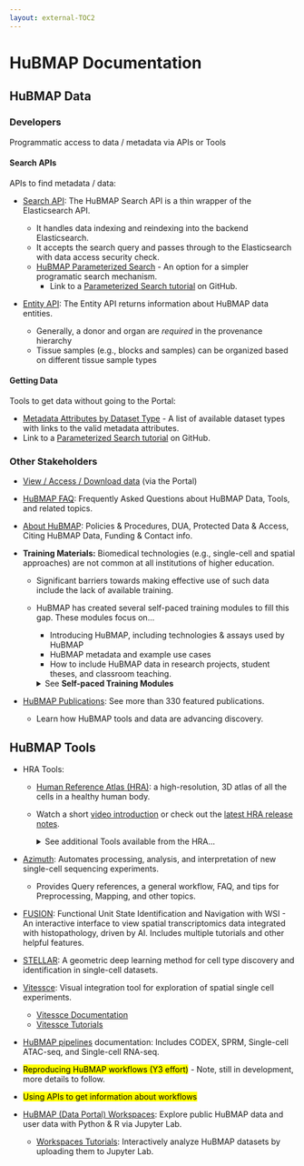```yaml
---
layout: external-TOC2
---
```


# HuBMAP Documentation

## HuBMAP Data

### Developers
Programmatic access to data / metadata via APIs or Tools

#### Search APIs
APIs to find metadata / data:
- <a href="https://smart-api.info/ui/7aaf02b838022d564da776b03f357158">Search API</a>: The HuBMAP Search API is a thin wrapper of the Elasticsearch API.
  - It handles data indexing and reindexing into the backend Elasticsearch.
  - It accepts the search query and passes through to the Elasticsearch with data access security check.
  - <a href="https://docs.hubmapconsortium.org/param-search/">HuBMAP Parameterized Search</a> - An option for a simpler programatic search mechanism.
     - Link to a <a href="https://github.com/hubmapconsortium/search-api/blob/main/examples/Parameter%20Search%20and%20Download%20Tutorial.ipynb">Parameterized Search tutorial</a> on GitHub.
       
 - <a href="https://smart-api.info/ui/0065e419668f3336a40d1f5ab89c6ba3">Entity API</a>: The Entity API returns information about HuBMAP data entities.
   - Generally, a donor and organ are _required_ in the provenance hierarchy
   - Tissue samples (e.g., blocks and samples) can be organized based on different tissue sample types
     
#### Getting Data
Tools to get data without going to the Portal:
- <a href="https://docs.hubmapconsortium.org/assays/metadata/">Metadata Attributes by Dataset Type</a> - A list of available dataset types with links to the valid metadata attributes.
- Link to a <a href="https://github.com/hubmapconsortium/search-api/blob/main/examples/Parameter%20Search%20and%20Download%20Tutorial.ipynb">Parameterized Search tutorial</a> on GitHub.

### Other Stakeholders
  - <a href="https://docs.hubmapconsortium.org/how-to-access-data">View / Access / Download data</a> (via the Portal)
  - <a href="https://docs.hubmapconsortium.org/faq">HuBMAP FAQ</a>: Frequently Asked Questions about HuBMAP Data, Tools, and related topics.
  - <a href="https://docs.hubmapconsortium.org/about">About HuBMAP</a>: Policies & Procedures, DUA, Protected Data & Access, Citing HuBMAP Data, Funding & Contact info.
  - **Training Materials:** Biomedical technologies (e.g., single-cell and spatial approaches) are not common at all institutions of higher education.
    - Significant barriers towards making effective use of such data include the lack of available training.
    - HuBMAP has created several self-paced training modules to fill this gap. These modules focus on...
      - Introducing HuBMAP, including technologies & assays used by HuBMAP
      - HuBMAP metadata and example use cases
      - How to include HuBMAP data in research projects, student theses, and classroom teaching.
      
      <details>
      <summary>See <b>Self-paced Training Modules</b></summary>
               <ul>
                  <li> <a href="https://expand.iu.edu/browse/sice/cns/courses/hubmap-visible-human-mooc">Visible Human MOOC</a>: An overview of HuBMAP and introduction to data acquisition, analysis, and visualization.</li>
                  <li> <a href="https://github.com/hubmapconsortium/hubmap-data-exploration-workshop/blob/main/HuBMAP_scRNAseq_HBM538_PHSC_677_Bridges2_Jupyter_Notebook_version_02.ipynb">Intro to Single-Cell RNA-Seq Data Analysis</a>: Become proficient in single cell RNA-seq data analysis from HuBMAP.</li>
                  <li><a href="https://github.com/hubmapconsortium/hubmap-data-exploration-workshop/blob/main/HuBMAP_Gene_Ontology_Enrichment_Analysis_(GOEA)_with_goatools_HBM538_PHSC_677.ipynb">Venn Diagrams for Comparing Marker Genes </a>: Generate Venn & Super Venn Diagrams to compare marker genes.</li>
                  <li><a href="https://github.com/hubmapconsortium/hubmap-data-exploration-workshop/blob/main/HuBMAP_String_Database_protein_protein_interaction_networks_version_03_HBM538_PHSC_677.ipynb">Protein-Protein Interaction Networks</a>: Generate these networks from a list of marker genes with Python's stringdb library.</li>
                  <li><a href="https://github.com/hubmapconsortium/hubmap-data-exploration-workshop/blob/main/HuBMAP_Gene_Ontology_Enrichment_Analysis_(GOEA)_with_goatools_HBM538_PHSC_677.ipynb">Gene Ontology Enrichment Analysis</a>: Use the Python goatools library for gene ontology enrichment analysis.</li>
                </ul>
      </details>
   
  - <a href="https://hubmapconsortium.org/featured-publications/">HuBMAP Publications</a>: See more than 330 featured publications.
    - Learn how HuBMAP tools and data are advancing discovery.

## HuBMAP Tools
- HRA Tools:
  - <a href="https://humanatlas.io">Human Reference Atlas (HRA)</a>: a high-resolution, 3D atlas of all the cells in a healthy human body.
  - Watch a short <a href="https://www.youtube.com/watch?v=DDmP_7vDy-o">video introduction</a> or check out the <a href="https://humanatlas.io/release-notes/v2.1">latest HRA release notes</a>.
      
      <details>
      <summary>See additional Tools available from the HRA... </summary>
               <ul>
                  <li><a href="https://humanatlas.io/asctb-reporter">(ASCT+B) Reporter</a>: Compare Anatomical Structures, Cell Types, and Biomarker Tables with this visualization tool. Watch a <a href="https://youtu.be/pzUFmDhQEO8">tutorial video</a> for the ASCT+B Reporter.</li>
                  <li><a href="https://humanatlas.io/cell-population-graphs">Cell Population Graphs</a>: An interactive tool for exploring and comparing cell populations.</li>
                  <li><a href="https://humanatlas.io/registration-user-interface">Registration User Interface (RUI)</a>: Register and annotate organs. Includes an overview of the interface, basic steps for using the RUI, a short video tutorial, and a link to the RUI. Link to the <a href="https://zenodo.org/records/6628366"> RUI SOP</a>.</li>
                  <li><a href="https://humanatlas.io/exploration-user-interface">Exploration User Interface (EUI)</a>: Interact with registered organs. Includes an overview of the interface, basic steps for using the EUI, short video tutorials, and a link to the EUI.</li>
                  <li><a href="https://humanatlas.io/organ-gallery-in-vr">VR Organ Gallery</a>: Immersive experience for exploring organs. Includes an overview of the Organ Gallery, an opportunity to provide feedback, and documentation. See also the <a href="https://github.com/cns-iu/hra-organ-gallery-in-vr/blob/main/README.md">README</a> for the VR Organ Gallery.</li>
                  <li><a href="https://humanatlas.io/millitome">Millitome</a>: 3D-printed tool for organ sectioning. Read an overview of millitomes, see images of 3-D printed millitomes, and browse the latest millitome gallery.</li>
                   <li><a href="https://humanatlas.io/api">APIs</a> for querying and interacting with the HRA.</li>
               </ul>
      </details>
     
- <a href="https://azimuth.hubmapconsortium.org/?_gl=1*w6lgc7*_ga*MjAwNDc0MTM0OC4xNzE0NzUzMTY4*_ga_N77K0HBGRV*MTcyMjQ4NDIwNi4zMzkuMC4xNzIyNDg0MjA2LjAuMC4w">Azimuth</a>: Automates processing, analysis, and interpretation of new single-cell sequencing experiments.
  - Provides Query references, a general workflow, FAQ, and tips for Preprocessing, Mapping, and other topics.
- <a href="http://fusion.hubmapconsortium.org/">FUSION</a>: Functional Unit State Identification and Navigation with WSI - An interactive interface to view spatial transcriptomics data integrated with histopathology, driven by AI. Includes multiple tutorials and other helpful features.
- <a href="https://snap.stanford.edu/stellar/">STELLAR</a>: A geometric deep learning method for cell type discovery and identification in single-cell datasets.
- <a href="https://vitessce.io/">Vitessce</a>: Visual integration tool for exploration of spatial single cell experiments.
  - <a href="https://vitessce.io/docs/">Vitessce Documentation</a>
  - <a href="https://vitessce.io/docs/tutorials/">Vitessce Tutorials</a>
- <a href="http://hubmap.scs.cmu.edu/documentation/">HuBMAP pipelines</a> documentation: Includes CODEX, SPRM, Single-cell ATAC-seq, and Single-cell RNA-seq.
- <mark>Reproducing HuBMAP workflows (Y3 effort)</mark> - Note, still in development, more details to follow. 
- <mark>Using APIs to get information about workflows</mark>
- <a href="https://portal.hubmapconsortium.org/workspaces">HuBMAP (Data Portal) Workspaces</a>: Explore public HuBMAP data and user data with Python & R via Jupyter Lab.
  - <a href="https://portal.hubmapconsortium.org/tutorials/workspaces">Workspaces Tutorials</a>: Interactively analyze HuBMAP datasets by uploading them to Jupyter Lab.

